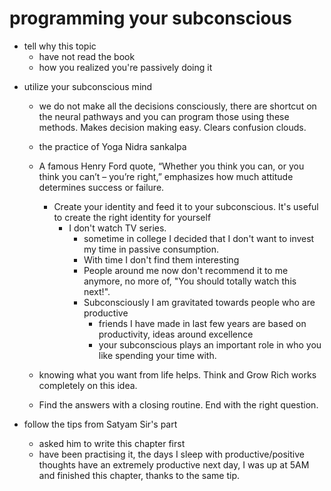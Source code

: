 # programming your subconscious

- tell why this topic
  - have not read the book
  - how you realized you're passively doing it

* utilize your subconscious mind

  - we do not make all the decisions consciously, there are shortcut on the neural pathways and you can program those using these methods. Makes decision making easy. Clears confusion clouds.
  - the practice of Yoga Nidra sankalpa
  - A famous Henry Ford quote, “Whether you think you can, or you think you can’t – you’re right,” emphasizes how much attitude determines success or failure.

    - Create your identity and feed it to your subconscious. It's useful to create the right identity for yourself
      - I don't watch TV series.
        - sometime in college I decided that I don't want to invest my time in passive consumption.
        - With time I don't find them interesting
        - People around me now don't recommend it to me anymore, no more of, "You should totally watch this next!".
        - Subconsciously I am gravitated towards people who are productive
          - friends I have made in last few years are based on productivity, ideas around excellence
          - your subconscious plays an important role in who you like spending your time with.

  - knowing what you want from life helps. Think and Grow Rich works completely on this idea.
  - Find the answers with a closing routine. End with the right question.

* follow the tips from Satyam Sir's part
  - asked him to write this chapter first
  - have been practising it, the days I sleep with productive/positive thoughts have an extremely productive next day, I was up at 5AM and finished this chapter, thanks to the same tip.
